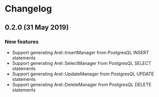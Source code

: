 # Changelog

## 0.2.0 (31 May 2019)

### New features

- Support generating Arel::InsertManager from PostgresQL INSERT statements
- Support generating Arel::SelectManager from PostgresQL SELECT statements
- Support generating Arel::UpdateManager from PostgresQL UPDATE statements
- Support generating Arel::DeleteManager from PostgresQL DELETE statements
